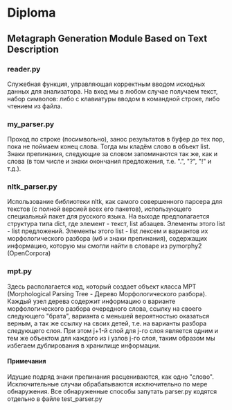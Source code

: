 # Diploma

## Metagraph Generation Module Based on Text Description

### reader.py

Служебная функция, управляющая корректным вводом исходных данных для анализатора. На вход мы в любом случае получаем текст, набор символов: либо с клавиатуры вводом в командной строке, либо чтением из файла.

### my_parser.py

Проход по строке (посимвольно), занос результатов в буфер до тех пор, пока не поймаем конец слова. Тогда мы кладём слово в объект list. Знаки препинания, следующие за словом запоминаются так же, как и слова (в том числе и знаки окончания предложения, т.е. ".", "?", "!" и т.д.).

### nltk_parser.py

Использование библиотеки nltk, как самого совершенного парсера для текстов (с полной версией всех его пакетов), использующего специальный пакет для русского языка. На выходе предполагается структура типа dict, где элемент - текст, list абзацев. Элементы этого list - list предложений. Элементы этого list - list лексем и вариантов их морфологического разбора (мб и знаки препинания), содержащих информацию, которую мы смогли найти в словаре из pymorphy2 (OpenCorpora)

### mpt.py

Здесь располагается код, который создает объект класса MPT (Morphological Parsing Tree - Дерево Морфологического разбора).
Каждый узел дерева содержит информацию о варианте морфологического разбора очередного слова, ссылку на своего следующего "брата", варианта с меньшей вероятностью оказаться верным, а так же ссылку на своих детей, т.е. на варианты разбора следующего слоя. При этом j+1-й слой для j-го слоя является одним и тем же объектом для каждого из i узлов j-го слоя, таким образом мы избегаем дублирования в хранилище информации.

#### Примечания

Идущие подряд знаки препинания расцениваются, как одно "слово".
Исключительные случаи обрабатываются исключительно по мере обнаружения. Все обнаруженные способы запутать parser.py кодятся отдельно в файле test_parser.py
